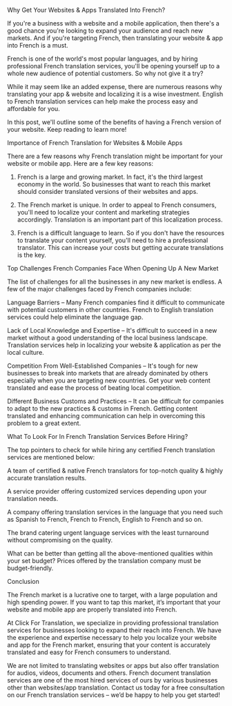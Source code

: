 Why Get Your Websites & Apps Translated Into French?  	 

 If you're a business with a website and a mobile application, then there's a good chance you're looking to expand your audience and reach new markets. And if you're targeting French, then translating your website & app into French is a must.  

French is one of the world's most popular languages, and by hiring professional French translation services, you'll be opening yourself up to a whole new audience of potential customers. So why not give it a try?  

While it may seem like an added expense, there are numerous reasons why translating your app & website and localizing it is a wise investment. English to French translation services can help make the process easy and affordable for you.  

In this post, we'll outline some of the benefits of having a French version of your website. Keep reading to learn more!  

Importance of French Translation for Websites & Mobile Apps  

There are a few reasons why French translation might be important for your website or mobile app. Here are a few key reasons:  

1) French is a large and growing market. In fact, it's the third largest economy in the world. So businesses that want to reach this market should consider translated versions of their websites and apps.  

2) The French market is unique. In order to appeal to French consumers, you'll need to localize your content and marketing strategies accordingly. Translation is an important part of this localization process.  

3) French is a difficult language to learn. So if you don't have the resources to translate your content yourself, you'll need to hire a professional translator. This can increase your costs but getting accurate translations is the key.  

 Top Challenges French Companies Face When Opening Up A New Market  

 The list of challenges for all the businesses in any new market is endless. A few of the major challenges faced by French companies include:  

Language Barriers – Many French companies find it difficult to communicate with potential customers in other countries. French to English translation services could help eliminate the language gap.  

Lack of Local Knowledge and Expertise – It's difficult to succeed in a new market without a good understanding of the local business landscape. Translation services help in localizing your website & application as per the local culture.  

Competition From Well-Established Companies – It's tough for new businesses to break into markets that are already dominated by others especially when you are targeting new countries. Get your web content translated and ease the process of beating local competition.  

Different Business Customs and Practices – It can be difficult for companies to adapt to the new practices & customs in French. Getting content translated and enhancing communication can help in overcoming this problem to a great extent.   

What To Look For In French Translation Services Before Hiring? 

The top pointers to check for while hiring any certified French translation services are mentioned below:  

A team of certified & native French translators for top-notch quality & highly accurate translation results.  

A service provider offering customized services depending upon your translation needs.  

A company offering translation services in the language that you need such as Spanish to French, French to French, English to French and so on.  

The brand catering urgent language services with the least turnaround without compromising on the quality.  

What can be better than getting all the above-mentioned qualities within your set budget? Prices offered by the translation company must be budget-friendly.  

 Conclusion  

 The French market is a lucrative one to target, with a large population and high spending power. If you want to tap this market, it’s important that your website and mobile app are properly translated into French.  

At Click For Translation, we specialize in providing professional translation services for businesses looking to expand their reach into French. We have the experience and expertise necessary to help you localize your website and app for the French market, ensuring that your content is accurately translated and easy for French consumers to understand.  

 We are not limited to translating websites or apps but also offer translation for audios, videos, documents and others. French document translation services are one of the most hired services of ours by various businesses other than websites/app translation. Contact us today for a free consultation on our French translation services – we’d be happy to help you get started! 
